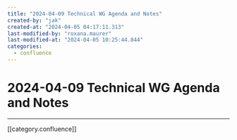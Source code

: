 ```yaml
---
title: "2024-04-09 Technical WG Agenda and Notes"
created-by: "jak"
created-at: "2024-04-05 04:17:11.313"
last-modified-by: "roxana.maurer"
last-modified-at: "2024-04-05 10:25:44.844"
categories:
  - confluence
---
```


# 2024-04-09 Technical WG Agenda and Notes


---

[[category.confluence]]
